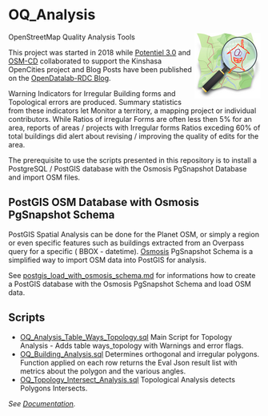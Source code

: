# OQ_Analysis
OpenStreetMap Quality Analysis Tools 
<img align="right" width="132" height="132" src="img/OQi_132.png">

This project was started in 2018 while [Potentiel 3.0](http://potentiel3-0.org/index.php/en/) and [OSM-CD](https://openstreetmap.cd/)  collaborated to support the Kinshasa OpenCities project and Blog Posts have been published on the [OpenDatalab-RDC Blog](https://opendatalabrdc.github.io/Blog/#!index.md).

Warning Indicators for Irregular Building forms and Topological errors are produced.  Summary statistics from these indicators let Monitor a territory, a mapping project or individual contributors. While Ratios of irregular Forms are often less then 5% for an area, reports of areas / projects  with Irregular forms Ratios exceding 60% of total buildings did alert about revising / improving the quality of edits for the area.

The prerequisite to use the scripts presented in this repository is to install a PostgreSQL / PostGIS database with the Osmosis PgSnapshot Database and import OSM files.

## PostGIS OSM Database with Osmosis PgSnapshot Schema

PostGIS Spatial Analysis can be done for the Planet OSM, or simply a region or even specific features such as buildings extracted from an Overpass query for a specific ( BBOX - datetime). 
[Osmosis](https://wiki.openstreetmap.org/wiki/Osmosis) 
PgSnapshot Schema is a simplified way to import OSM data into PostGIS for analysis. 

See [postgis_load_with_osmosis_schema.md](postgis_load_with_osmosis_schema.md) for informations how to create a PostGIS database with the Osmosis PgSnapshot Schema and load OSM data. 

## Scripts 

- [OQ_Analysis_Table_Ways_Topology.sql](script/OQ_Analysis_Table_Ways_Topology.sql) Main Script for Topology Analysis - Adds table ways_topology with Warnings and error flags.
- [OQ_Building_Analysis.sql](script/OQ_Building_Analysis.sql)
 Determines orthogonal and irregular polygons. Function applied on each row returns the Eval Json result list with metrics about the polygon and the various angles.
- [OQ_Topology_Intersect_Analysis.sql](script/OQ_Topology_Intersect_Analysis.sql) Topological Analysis detects Polygons Intersects.

*See [Documentation](docum/OQ_Building_Analysis%20-%20Buildings%20Topological%20evaluation%20and%20Form%20analysis.md).*
